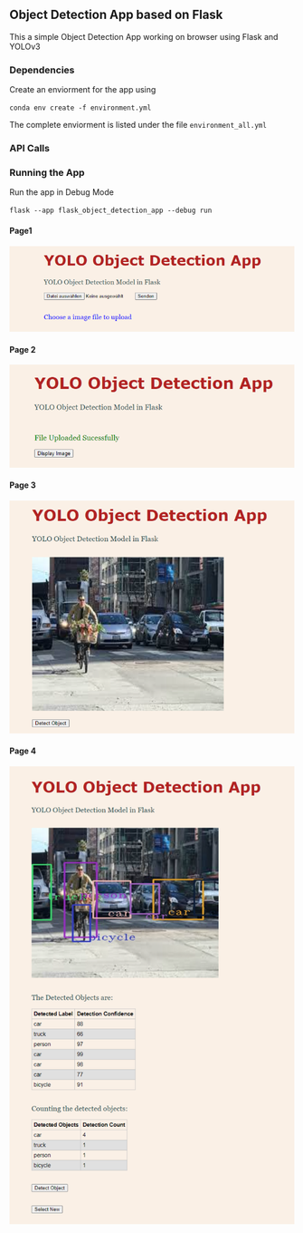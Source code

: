 ## Object Detection App based on Flask

This a simple Object Detection App working on browser using Flask and YOLOv3


### Dependencies

Create an enviorment for the app using 

`conda env create -f environment.yml`

The complete enviorment is listed under the file `environment_all.yml`


### API Calls

### Running the App

Run the app in Debug Mode

`flask --app flask_object_detection_app --debug run`

#### Page1

![page1](docs/page1.png)

#### Page 2
![page2](docs/page2.png)

#### Page 3
![page3](docs/page3.png)

#### Page 4
![page4](docs/page4.png)
